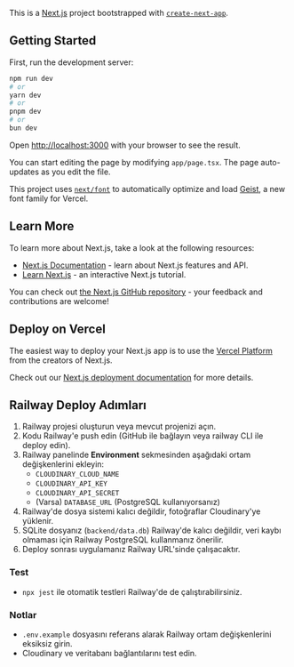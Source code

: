 This is a [Next.js](https://nextjs.org) project bootstrapped with [`create-next-app`](https://nextjs.org/docs/app/api-reference/cli/create-next-app).

## Getting Started

First, run the development server:

```bash
npm run dev
# or
yarn dev
# or
pnpm dev
# or
bun dev
```

Open [http://localhost:3000](http://localhost:3000) with your browser to see the result.

You can start editing the page by modifying `app/page.tsx`. The page auto-updates as you edit the file.

This project uses [`next/font`](https://nextjs.org/docs/app/building-your-application/optimizing/fonts) to automatically optimize and load [Geist](https://vercel.com/font), a new font family for Vercel.

## Learn More

To learn more about Next.js, take a look at the following resources:

- [Next.js Documentation](https://nextjs.org/docs) - learn about Next.js features and API.
- [Learn Next.js](https://nextjs.org/learn) - an interactive Next.js tutorial.

You can check out [the Next.js GitHub repository](https://github.com/vercel/next.js) - your feedback and contributions are welcome!

## Deploy on Vercel

The easiest way to deploy your Next.js app is to use the [Vercel Platform](https://vercel.com/new?utm_medium=default-template&filter=next.js&utm_source=create-next-app&utm_campaign=create-next-app-readme) from the creators of Next.js.

Check out our [Next.js deployment documentation](https://nextjs.org/docs/app/building-your-application/deploying) for more details.

## Railway Deploy Adımları

1. Railway projesi oluşturun veya mevcut projenizi açın.
2. Kodu Railway'e push edin (GitHub ile bağlayın veya railway CLI ile deploy edin).
3. Railway panelinde **Environment** sekmesinden aşağıdaki ortam değişkenlerini ekleyin:
   - `CLOUDINARY_CLOUD_NAME`
   - `CLOUDINARY_API_KEY`
   - `CLOUDINARY_API_SECRET`
   - (Varsa) `DATABASE_URL` (PostgreSQL kullanıyorsanız)
4. Railway'de dosya sistemi kalıcı değildir, fotoğraflar Cloudinary'ye yüklenir.
5. SQLite dosyanız (`backend/data.db`) Railway'de kalıcı değildir, veri kaybı olmaması için Railway PostgreSQL kullanmanız önerilir.
6. Deploy sonrası uygulamanız Railway URL'sinde çalışacaktır.

### Test
- `npx jest` ile otomatik testleri Railway'de de çalıştırabilirsiniz.

### Notlar
- `.env.example` dosyasını referans alarak Railway ortam değişkenlerini eksiksiz girin.
- Cloudinary ve veritabanı bağlantılarını test edin.
